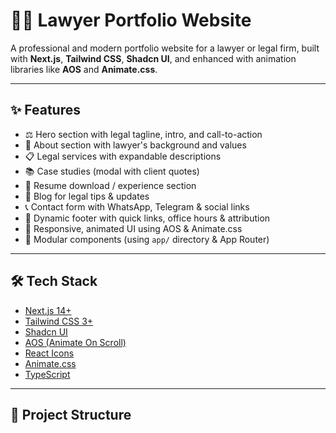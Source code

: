# 🧑‍⚖️ Lawyer Portfolio Website

A professional and modern portfolio website for a lawyer or legal firm, built with **Next.js**, **Tailwind CSS**, **Shadcn UI**, and enhanced with animation libraries like **AOS** and **Animate.css**.

---

## ✨ Features

- ⚖️ Hero section with legal tagline, intro, and call-to-action
- 👤 About section with lawyer's background and values
- 📋 Legal services with expandable descriptions
- 📚 Case studies (modal with client quotes)
- 📄 Resume download / experience section
- 📝 Blog for legal tips & updates
- 📞 Contact form with WhatsApp, Telegram & social links
- 🔗 Dynamic footer with quick links, office hours & attribution
- 🎨 Responsive, animated UI using AOS & Animate.css
- 🧩 Modular components (using `app/` directory & App Router)

---

## 🛠 Tech Stack

- [Next.js 14+](https://nextjs.org/)
- [Tailwind CSS 3+](https://tailwindcss.com/)
- [Shadcn UI](https://ui.shadcn.com/)
- [AOS (Animate On Scroll)](https://michalsnik.github.io/aos/)
- [React Icons](https://react-icons.github.io/react-icons/)
- [Animate.css](https://animate.style/)
- [TypeScript](https://www.typescriptlang.org/)

---

## 📁 Project Structure

